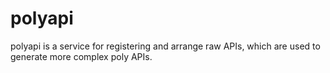# polyapi
polyapi is a service for registering and arrange raw APIs, 
which are used to generate more complex poly APIs.